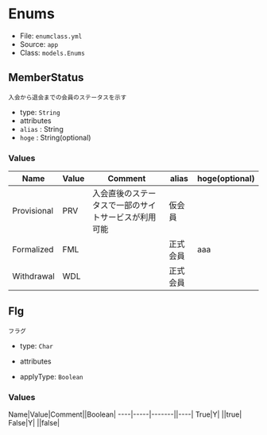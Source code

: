 # Enums

- File: `enumclass.yml`
- Source: `app`
- Class: `models.Enums`


## MemberStatus

```
入会から退会までの会員のステータスを示す
```

- type: `String`
- attributes
 - `alias` : String
 - `hoge` : String(optional)




### Values

Name|Value|Comment|alias|hoge(optional)|
----|-----|-------|----|----|
Provisional|PRV|入会直後のステータスで一部のサイトサービスが利用可能|仮会員| |
Formalized|FML| |正式会員|aaa|
Withdrawal|WDL| |正式会員| |
     

## Flg

```
フラグ
```

- type: `Char`
- attributes



- applyType: `Boolean`

### Values

Name|Value|Comment||Boolean|
----|-----|-------||----|
True|Y| ||true|
False|Y| ||false|
     
